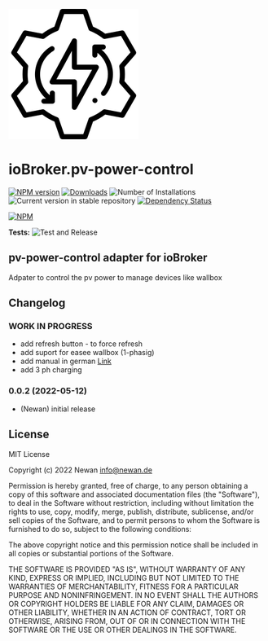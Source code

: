 ![Logo](admin/pv-power-control.png)
# ioBroker.pv-power-control

[![NPM version](https://img.shields.io/npm/v/iobroker.pv-power-control.svg)](https://www.npmjs.com/package/iobroker.pv-power-control)
[![Downloads](https://img.shields.io/npm/dm/iobroker.pv-power-control.svg)](https://www.npmjs.com/package/iobroker.pv-power-control)
![Number of Installations](https://iobroker.live/badges/pv-power-control-installed.svg)
![Current version in stable repository](https://iobroker.live/badges/pv-power-control-stable.svg)
[![Dependency Status](https://img.shields.io/david/Newan/iobroker.pv-power-control.svg)](https://david-dm.org/Newan/iobroker.pv-power-control)

[![NPM](https://nodei.co/npm/iobroker.pv-power-control.png?downloads=true)](https://nodei.co/npm/iobroker.pv-power-control/)

**Tests:** ![Test and Release](https://github.com/Newan/ioBroker.pv-power-control/workflows/Test%20and%20Release/badge.svg)

## pv-power-control adapter for ioBroker

Adpater to control the pv power to manage devices like wallbox

## Changelog
<!--
    Placeholder for the next version (at the beginning of the line):
    ### **WORK IN PROGRESS**
-->

### **WORK IN PROGRESS**
* add refresh button - to force refresh
* add suport for easee wallbox (1-phasig)
* add manual in german [Link](https://github.com/Newan/ioBroker.pv-power-control/blob/master/manuals/de.md)
* add 3 ph charging


### 0.0.2 (2022-05-12)
* (Newan) initial release

## License
MIT License

Copyright (c) 2022 Newan <info@newan.de>

Permission is hereby granted, free of charge, to any person obtaining a copy
of this software and associated documentation files (the "Software"), to deal
in the Software without restriction, including without limitation the rights
to use, copy, modify, merge, publish, distribute, sublicense, and/or sell
copies of the Software, and to permit persons to whom the Software is
furnished to do so, subject to the following conditions:

The above copyright notice and this permission notice shall be included in all
copies or substantial portions of the Software.

THE SOFTWARE IS PROVIDED "AS IS", WITHOUT WARRANTY OF ANY KIND, EXPRESS OR
IMPLIED, INCLUDING BUT NOT LIMITED TO THE WARRANTIES OF MERCHANTABILITY,
FITNESS FOR A PARTICULAR PURPOSE AND NONINFRINGEMENT. IN NO EVENT SHALL THE
AUTHORS OR COPYRIGHT HOLDERS BE LIABLE FOR ANY CLAIM, DAMAGES OR OTHER
LIABILITY, WHETHER IN AN ACTION OF CONTRACT, TORT OR OTHERWISE, ARISING FROM,
OUT OF OR IN CONNECTION WITH THE SOFTWARE OR THE USE OR OTHER DEALINGS IN THE
SOFTWARE.